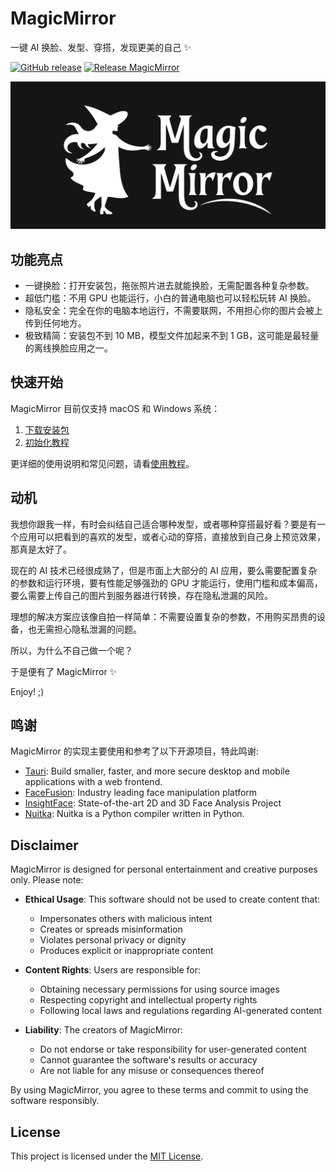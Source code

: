# MagicMirror

一键 AI 换脸、发型、穿搭，发现更美的自己 ✨

[![GitHub release](https://img.shields.io/github/v/release/idootop/MagicMirror.svg)](https://github.com/idootop/MagicMirror/releases) [![Release MagicMirror](https://github.com/idootop/MagicMirror/actions/workflows/build-app.yaml/badge.svg)](https://github.com/idootop/MagicMirror/actions/workflows/build-app.yaml)

![](src/assets/images/magic-mirror.svg)

## 功能亮点

- 一键换脸：打开安装包，拖张照片进去就能换脸，无需配置各种复杂参数。
- 超低门槛：不用 GPU 也能运行，小白的普通电脑也可以轻松玩转 AI 换脸。
- 隐私安全：完全在你的电脑本地运行，不需要联网，不用担心你的图片会被上传到任何地方。
- 极致精简：安装包不到 10 MB，模型文件加起来不到 1 GB，这可能是最轻量的离线换脸应用之一。

## 快速开始

MagicMirror 目前仅支持 macOS 和 Windows 系统：

1. [下载安装包](https://github.com/idootop/MagicMirror/releases/tag/app-v1.0.0)
2. [初始化教程](#)

更详细的使用说明和常见问题，请看[使用教程](#)。

## 动机

我想你跟我一样，有时会纠结自己适合哪种发型，或者哪种穿搭最好看？要是有一个应用可以把看到的喜欢的发型，或者心动的穿搭，直接放到自己身上预览效果，那真是太好了。

现在的 AI 技术已经很成熟了，但是市面上大部分的 AI 应用，要么需要配置复杂的参数和运行环境，要有性能足够强劲的 GPU 才能运行，使用门槛和成本偏高，要么需要上传自己的图片到服务器进行转换，存在隐私泄漏的风险。

理想的解决方案应该像自拍一样简单：不需要设置复杂的参数，不用购买昂贵的设备，也无需担心隐私泄漏的问题。

所以，为什么不自己做一个呢？

于是便有了 MagicMirror ✨

Enjoy! ;)

## 鸣谢

MagicMirror 的实现主要使用和参考了以下开源项目，特此鸣谢:

- [Tauri](https://github.com/tauri-apps/tauri): Build smaller, faster, and more secure desktop and mobile applications with a web frontend.
- [FaceFusion](https://github.com/facefusion/facefusion): Industry leading face manipulation platform
- [InsightFace](https://github.com/deepinsight/insightface): State-of-the-art 2D and 3D Face Analysis Project
- [Nuitka](https://github.com/Nuitka/Nuitka): Nuitka is a Python compiler written in Python.

## Disclaimer

MagicMirror is designed for personal entertainment and creative purposes only. Please note:

- **Ethical Usage**: This software should not be used to create content that:
  - Impersonates others with malicious intent
  - Creates or spreads misinformation
  - Violates personal privacy or dignity
  - Produces explicit or inappropriate content
- **Content Rights**: Users are responsible for:

  - Obtaining necessary permissions for using source images
  - Respecting copyright and intellectual property rights
  - Following local laws and regulations regarding AI-generated content

- **Liability**: The creators of MagicMirror:
  - Do not endorse or take responsibility for user-generated content
  - Cannot guarantee the software's results or accuracy
  - Are not liable for any misuse or consequences thereof

By using MagicMirror, you agree to these terms and commit to using the software responsibly.

## License

This project is licensed under the [MIT License](./LICENSE).
